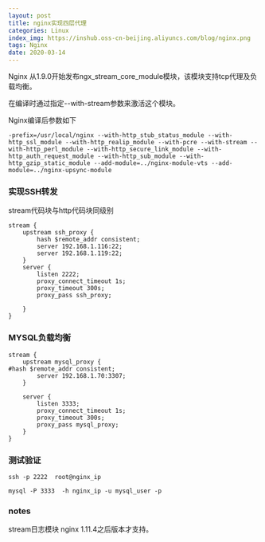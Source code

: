 ```yaml
---
layout: post
title: nginx实现四层代理
categories: Linux
index_img: https://inshub.oss-cn-beijing.aliyuncs.com/blog/nginx.png
tags: Nginx
date: 2020-03-14
---
```



Nginx 从1.9.0开始发布ngx_stream_core_module模块，该模块支持tcp代理及负载均衡。

在编译时通过指定--with-stream参数来激活这个模块。

Nginx编译后参数如下
```
-prefix=/usr/local/nginx --with-http_stub_status_module --with-http_ssl_module --with-http_realip_module --with-pcre --with-stream --with-http_perl_module --with-http_secure_link_module --with-http_auth_request_module --with-http_sub_module --with-http_gzip_static_module --add-module=../nginx-module-vts --add-module=../nginx-upsync-module
```
<!--more-->

### 实现SSH转发
stream代码块与http代码块同级别
```
stream {  
    upstream ssh_proxy {
        hash $remote_addr consistent;
        server 192.168.1.116:22;
        server 192.168.1.119:22;
    }
    server {
        listen 2222;
        proxy_connect_timeout 1s;
        proxy_timeout 300s;
        proxy_pass ssh_proxy;
        
    }
}
```

### MYSQL负载均衡
```
stream {
    upstream mysql_proxy {
#hash $remote_addr consistent;
        server 192.168.1.70:3307;
    }

    server {
        listen 3333;
        proxy_connect_timeout 1s;
        proxy_timeout 300s;
        proxy_pass mysql_proxy;
    }
}

```


### 测试验证
```
ssh -p 2222  root@nginx_ip

mysql -P 3333  -h nginx_ip -u mysql_user -p

```


### notes
stream日志模块 nginx 1.11.4之后版本才支持。
